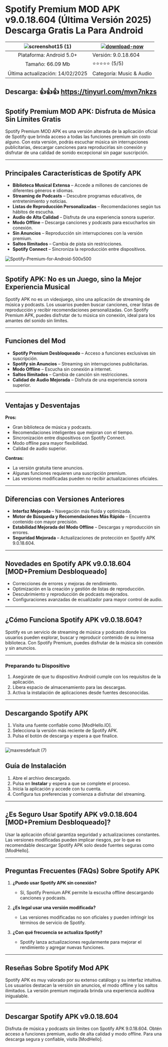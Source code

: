# Spotify Premium MOD APK v9.0.18.604 (Última Versión 2025) Descarga Gratis La Para Android 

| ![screenshot15 (1)](https://github.com/user-attachments/assets/512e598f-7256-442c-9546-ae1834676c4c)| [![download-now](https://github.com/user-attachments/assets/22657e67-9d2d-46af-a41a-5d365d2ddc1f)](https://modhello.io/spotify.html)  |
|:-------------------------------------------------:|-----------------------|
| Plataforma: Android 5.0+         | Versión: 9.0.18.604    |
| Tamaño: 66.09 Mb             |  ⭐️⭐️⭐️⭐️⭐️ (5/5) |
| Última actualización: 14/02/2025 | Categoría: Music & Audio |

## Descarga: 👍👍👍 https://tinyurl.com/mvn7nkzs

## **Spotify Premium MOD APK: Disfruta de Música Sin Límites Gratis**  

Spotify Premium MOD APK es una versión alterada de la aplicación oficial de Spotify que brinda acceso a todas las funciones premium sin costo alguno. Con esta versión, podrás escuchar música sin interrupciones publicitarias, descargar canciones para reproducirlas sin conexión y disfrutar de una calidad de sonido excepcional sin pagar suscripción.

---

## **Principales Características de Spotify APK**

- **Biblioteca Musical Extensa** – Accede a millones de canciones de diferentes géneros e idiomas.  
- **Streaming de Podcasts** – Descubre programas educativos, de entretenimiento y noticias.  
- **Listas de Reproducción Personalizadas** – Recomendaciones según tus hábitos de escucha.  
- **Audio de Alta Calidad** – Disfruta de una experiencia sonora superior.  
- **Modo Offline** – Descarga canciones y podcasts para escucharlos sin conexión.  
- **Sin Anuncios** – Reproducción sin interrupciones con la versión premium.  
- **Saltos Ilimitados** – Cambia de pista sin restricciones.  
- **Spotify Connect** – Sincroniza la reproducción entre dispositivos.  

![Spotify-Premium-for-Android-500x500](https://github.com/user-attachments/assets/053390d7-b055-4b3c-95d2-fd03b1a58468)

---

## **Spotify APK: No es un Juego, sino la Mejor Experiencia Musical**
Spotify APK no es un videojuego, sino una aplicación de streaming de música y podcasts. Los usuarios pueden buscar canciones, crear listas de reproducción y recibir recomendaciones personalizadas. Con Spotify Premium APK, puedes disfrutar de tu música sin conexión, ideal para los amantes del sonido sin límites.  

---

## **Funciones del Mod**
- **Spotify Premium Desbloqueado** – Acceso a funciones exclusivas sin suscripción.  
- **Spotify sin Anuncios** – Streaming sin interrupciones publicitarias.  
- **Modo Offline** – Escucha sin conexión a internet.  
- **Saltos Ilimitados** – Cambia de canción sin restricciones.  
- **Calidad de Audio Mejorada** – Disfruta de una experiencia sonora superior.  

---

## **Ventajas y Desventajas**

**Pros:**
- Gran biblioteca de música y podcasts.
- Recomendaciones inteligentes que mejoran con el tiempo.
- Sincronización entre dispositivos con Spotify Connect.
- Modo offline para mayor flexibilidad.
- Calidad de audio superior.

**Contras:**
- La versión gratuita tiene anuncios.
- Algunas funciones requieren una suscripción premium.
- Las versiones modificadas pueden no recibir actualizaciones oficiales.

---

## **Diferencias con Versiones Anteriores**
- **Interfaz Mejorada** – Navegación más fluida y optimizada.  
- **Motor de Búsqueda y Recomendaciones Más Rápido** – Encuentra contenido con mayor precisión.  
- **Estabilidad Mejorada del Modo Offline** – Descargas y reproducción sin errores.  
- **Seguridad Mejorada** – Actualizaciones de protección en Spotify APK 9.0.18.604.  

---

## **Novedades en Spotify APK v9.0.18.604 [MOD+Premium Desbloqueado]**
- Correcciones de errores y mejoras de rendimiento.  
- Optimización en la creación y gestión de listas de reproducción.  
- Descubrimiento y reproducción de podcasts mejorados.  
- Configuraciones avanzadas de ecualizador para mayor control de audio.  

---

## **¿Cómo Funciona Spotify APK v9.0.18.604?**
Spotify es un servicio de streaming de música y podcasts donde los usuarios pueden explorar, buscar y reproducir contenido de su inmensa biblioteca. Con Spotify Premium, puedes disfrutar de la música sin conexión y sin anuncios.  

---

### **Preparando tu Dispositivo**
1. Asegúrate de que tu dispositivo Android cumple con los requisitos de la aplicación.  
2. Libera espacio de almacenamiento para las descargas.  
3. Activa la instalación de aplicaciones desde fuentes desconocidas.  

---

## **Descargando Spotify APK**
1. Visita una fuente confiable como [ModHello.IO].  
2. Selecciona la versión más reciente de Spotify APK.  
3. Pulsa el botón de descarga y espera a que finalice.  

---

![maxresdefault (7)](https://github.com/user-attachments/assets/65d9c7e8-0445-4246-9932-0c268af8fb95)

## **Guía de Instalación**
1. Abre el archivo descargado.  
2. Pulsa en **Instalar** y espera a que se complete el proceso.  
3. Inicia la aplicación y accede con tu cuenta.  
4. Configura tus preferencias y comienza a disfrutar del streaming.  

---

## **¿Es Seguro Usar Spotify APK v9.0.18.604 [MOD+Premium Desbloqueado]?**
Usar la aplicación oficial garantiza seguridad y actualizaciones constantes. Las versiones modificadas pueden implicar riesgos, por lo que es recomendable descargar Spotify APK solo desde fuentes seguras como [ModHello].  

---

## **Preguntas Frecuentes (FAQs) Sobre Spotify APK**

1. **¿Puedo usar Spotify APK sin conexión?**  
   - Sí, Spotify Premium APK permite la escucha offline descargando canciones y podcasts.  

2. **¿Es legal usar una versión modificada?**  
   - Las versiones modificadas no son oficiales y pueden infringir los términos de servicio de Spotify.  

3. **¿Con qué frecuencia se actualiza Spotify?**  
   - Spotify lanza actualizaciones regularmente para mejorar el rendimiento y agregar nuevas funciones.  

---

## **Reseñas Sobre Spotify Mod APK**
Spotify APK es muy valorado por su extenso catálogo y su interfaz intuitiva. Los usuarios destacan la versión sin anuncios, el modo offline y los saltos ilimitados. La versión premium mejorada brinda una experiencia auditiva inigualable.  

---

## **Descargar Spotify APK v9.0.18.604**
Disfruta de música y podcasts sin límites con Spotify APK 9.0.18.604. Obtén acceso a funciones premium, audio de alta calidad y modo offline. Para una descarga segura y confiable, visita [ModHello].

